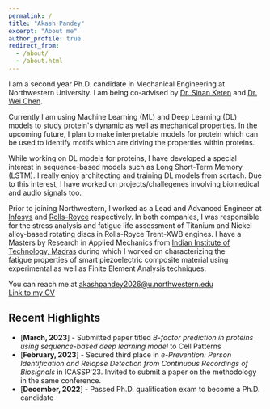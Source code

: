 ```yaml
---
permalink: /
title: "Akash Pandey"
excerpt: "About me"
author_profile: true
redirect_from: 
  - /about/
  - /about.html
---
```

I am a second year Ph.D. candidate in Mechanical Engineering at Northwestern University. I am being co-advised by [Dr. Sinan Keten](https://www.keten-group.northwestern.edu/) and [Dr. Wei Chen](https://ideal.mech.northwestern.edu/). 

Currently I am using Machine Learning (ML) and Deep Learning (DL) models to study protein's dynamic as well as mechanical properties. In the upcoming future, I plan to make interpretable models for protein which can be used to identify motifs which are driving the properties within proteins. 

While working on DL models for proteins, I have developed a special interest in sequence-based models such as Long Short-Term Memory (LSTM). I really enjoy architecting and training DL models from scrtach. Due to this interest, I have worked on projects/challegenes involving biomedical and audio signals too. 

Prior to joining Northwestern, I worked as a Lead and Advanced Engineer at [Infosys](https://www.infosys.com/) and [Rolls-Royce](https://www.rolls-royce.com/products-and-services/civil-aerospace.aspx) respectively. In both companies, I was responsible for the stress analysis and fatigue life assessment of Titanium and Nickel alloy-based rotating discs in Rolls-Royce Trent-XWB engines. I have a Masters by Research in Applied Mechanics from [Indian Institute of Technology, Madras](https://www.iitm.ac.in/) during which I worked on characterizing the fatigue properties of smart piezoelectric composite material using experimental as well as Finite Element Analysis techniques. 

You can reach me at akashpandey2026@u.northwestern.edu <br>
[Link to my CV](https://pandeyakash23.github.io/akashapandey.github.io/files/Akash_CV.pdf)

## Recent Highlights
* [**March, 2023**] - Submitted paper titled *B-factor prediction in proteins using sequence-based deep learning model* to Cell Patterns
* [**February, 2023**] - Secured third place in *e-Prevention: Person Identification and Relapse Detection from Continuous Recordings of Biosignals* in ICASSP'23. Invited to submit a paper on the methodology in the same conference.
* [**December, 2022**] - Passed Ph.D. qualification exam to become a Ph.D. candidate
